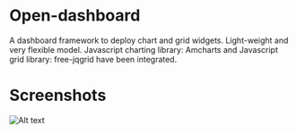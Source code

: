 # Open-dashboard
A dashboard framework to deploy chart and grid widgets. Light-weight and very flexible model. Javascript charting library: Amcharts and Javascript grid library: free-jqgrid have been integrated. 
# Screenshots
![Alt text](surajvijayan/open-dashboard/tree/master/docs/image1.png?raw=true "Screenshot")
